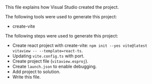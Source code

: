 This file explains how Visual Studio created the project.

The following tools were used to generate this project:
- create-vite

The following steps were used to generate this project:
- Create react project with create-vite: `npm init --yes vite@latest vitaview -- --template=react-ts`.
- Updating `vite.config.ts` with port.
- Create project file (`vitaview.esproj`).
- Create `launch.json` to enable debugging.
- Add project to solution.
- Write this file.
